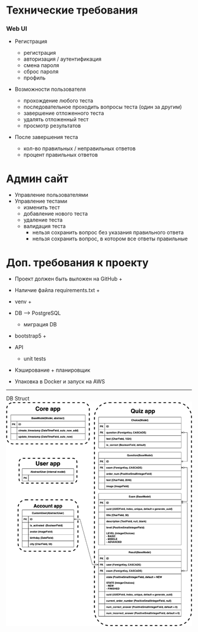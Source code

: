 # Технические требования

### Web UI
- Регистрация
    - регистрация
    - авторизация / аутентификация
    - смена пароля
    - сброс пароля
    - профиль
    
- Возможности пользователя
    - прохождение любого теста
    - последовательное проходить вопросы теста (один за другим)
    - завершение отложенного теста
    - удалять отложенный тест
    - просмотр результатов
  
- После завершения теста
    - кол-во правильных / неправильных ответов
    - процент правильных ответов
  
# Админ сайт
- Управление пользователями
- Управление тестами
    - изменить тест
    - добавление нового теста
    - удаление теста
    - валидация теста
      - нельзя сохранить вопрос без указания правильного ответа
      - нельзя сохранить вопрос, в котором все ответы правильные
  
# Доп. требования к проекту
- Проект должен быть выложен на GitHub +
- Наличие файла requirements.txt +
- venv +
- DB --> PostgreSQL
  - миграция DB
- bootstrap5 +
- API
  - unit tests
  
- Кэширование + планировщик
- Упаковка в Docker и запуск на AWS
---
DB Struct
![db_struct](quiz.drawio.png)
